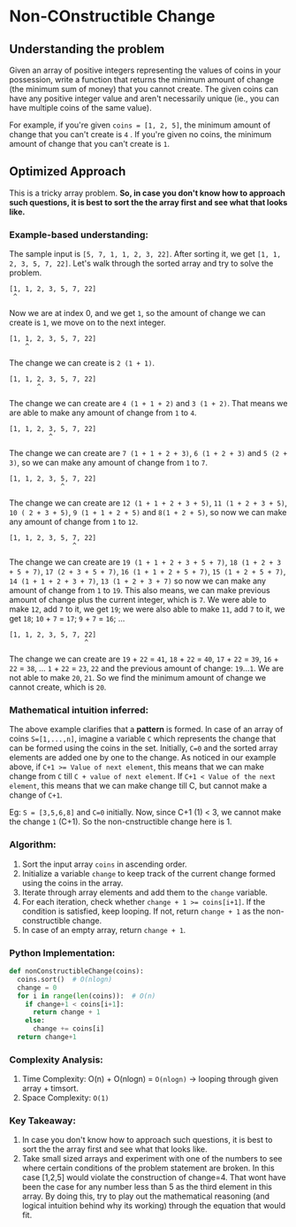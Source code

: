 # Non-COnstructible Change

## Understanding the problem

Given an array of positive integers representing the values of coins in your possession, write a
function that returns the minimum amount of change (the minimum sum of money) that you
cannot create. The given coins can have any positive integer value and aren't necessarily unique
(ie., you can have multiple coins of the same value).

For example, if you're given ```coins = [1, 2, 5]```, the minimum amount of change that you can't
create is ```4``` . If you're given no coins, the minimum amount of change that you can't create is ```1```.

## Optimized Approach

This is a tricky array problem. **So, in case you don't know how to approach such questions, it is best to sort the the array first and see what that looks like.**

### Example-based understanding:

The sample input is `[5, 7, 1, 1, 2, 3, 22]`. After sorting it, we get `[1, 1, 2, 3, 5, 7, 22]`. Let's walk through the sorted array and try to solve the problem.

```
[1, 1, 2, 3, 5, 7, 22]
 ^
```

Now we are at index 0, and we get `1`, so the amount of change we can create is `1`, we move on to the next integer.

```
[1, 1, 2, 3, 5, 7, 22]
    ^
```

The change we can create is `2 (1 + 1)`.

```
[1, 1, 2, 3, 5, 7, 22]
       ^
```

The change we can create are `4 (1 + 1 + 2)` and `3 (1 + 2)`. That means we are able to make any amount of change from `1` to `4`.

```
[1, 1, 2, 3, 5, 7, 22]
          ^
```

The change we can create are `7 (1 + 1 + 2 + 3)`, `6 (1 + 2 + 3)` and `5 (2 + 3)`, so we can make any amount of change from `1` to `7`.

```
[1, 1, 2, 3, 5, 7, 22]
             ^
```

The change we can create are `12 (1 + 1 + 2 + 3 + 5)`, `11 (1 + 2 + 3 + 5)`, `10 ( 2 + 3 + 5)`, `9 (1 + 1 + 2 + 5)` and `8(1 + 2 + 5)`, so now we can make any amount of change from `1` to `12`.

```
[1, 1, 2, 3, 5, 7, 22]
                ^
```

The change we can create are `19 (1 + 1 + 2 + 3 + 5 + 7)`, `18 (1 + 2 + 3 + 5 + 7)`, `17 (2 + 3 + 5 + 7)`, `16 (1 + 1 + 2 + 5 + 7)`, `15 (1 + 2 + 5 + 7)`, `14 (1 + 1 + 2 + 3 + 7)`, `13 (1 + 2 + 3 + 7)` so now we can make any amount of change from `1` to `19`. This also means, we can make previous amount of change plus the current integer, which is `7`. We were able to make `12`, add `7` to it, we get `19`; we were also able to make `11`, add `7` to it, we get `18`; `10` + `7` = `17`; `9` + `7` = `16`; ...

```
[1, 1, 2, 3, 5, 7, 22]
                   ^
```

The change we can create are `19` + `22` = `41`, `18` + `22` = `40`, `17` + `22` = `39`,
`16` + `22` = `38`, ... `1` + `22` = `23`, `22` and the previous amount of change: `19`...`1`. We are not able to make `20`, `21`. So we find the minimum amount of change we cannot create, which is `20`.

### Mathematical intuition inferred:
The above example clarifies that a **pattern** is formed. In case of an array of coins ```S=[1,...,n]```, imagine a variable ```C``` which represents the change that can be formed using the coins in the set.
Initially, ```C=0``` and the sorted array elements are added one by one to the change. As noticed in our example above, if ```C+1 >= Value of next element```, this means that we can make change from ```C``` till ```C + value of next element```.
If ```C+1 < Value of the next element```, this means that we can make change till C, but cannot make a change of ```C+1```.


Eg: ```S = [3,5,6,8]``` and ```C=0``` initially. Now, since C+1 (1) < 3, we cannot make the change ```1``` (C+1). So the non-cnstructible change here is 1.

### Algorithm:
1. Sort the input array ```coins``` in ascending order.
2. Initialize a variable ```change``` to keep track of the current change formed using the coins in the array.
3. Iterate through array elements and add them to the ```change``` variable.
4. For each iteration, check whether ```change + 1 >= coins[i+1]```. If the condition is satisfied, keep looping. If not, return ```change + 1``` as the non-constructible change.
5. In case of an empty array, return ```change + 1```.

### Python Implementation:

```python
def nonConstructibleChange(coins):
  coins.sort()  # O(nlogn)
  change = 0
  for i in range(len(coins)):  # O(n)
    if change+1 < coins[i+1]:
      return change + 1
    else:
      change += coins[i]
  return change+1
```

### Complexity Analysis:
1. Time Complexity: O(n) + O(nlogn) = ```O(nlogn)``` -> looping through given array + timsort.
2. Space Complexity: ```O(1)```

### Key Takeaway:
1. In case you don't know how to approach such questions, it is best to sort the the array first and see what that looks like.
2. Take small sized arrays and experiment with one of the numbers to see where certain conditions of the problem statement are broken. In this case [1,2,5] would violate the construction of change=4. That wont have been the case for any number less than 5 as the third element in this array. By doing this, try to play out the mathematical reasoning (and logical intuition behind why its working) through the equation that would fit.
